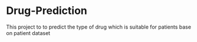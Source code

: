 # Drug-Prediction

This project to to predict the type of drug which is suitable for patients base on patient dataset
